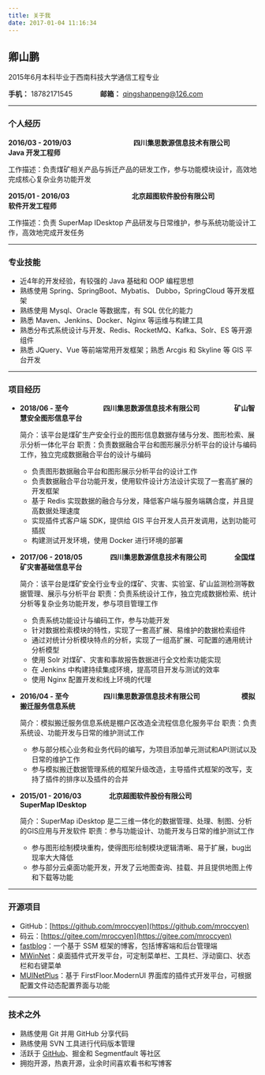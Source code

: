 ```yaml
---
title: 关于我
date: 2017-01-04 11:16:34
---
```


## 卿山鹏

2015年6月本科毕业于西南科技大学通信工程专业

**手机：** 18782171545　　　　**邮箱：** qingshanpeng@126.com

-----------------------

### 个人经历

**2016/03 - 2019/03**　　　　　　　　　**四川集思数源信息技术有限公司**　　　　　　**Java 开发工程师**

工作描述：负责煤矿相关产品与拆迁产品的研发工作，参与功能模块设计，高效地完成核心复杂业务功能开发

**2015/01 - 2016/03**　　　　　　　　　**北京超图软件股份有限公司**　　　　　　　　**软件开发工程师**

工作描述：负责 SuperMap IDesktop 产品研发与日常维护，参与系统功能设计工作，高效地完成开发任务

------------------------

### 专业技能

- 近4年的开发经验，有较强的 Java 基础和 OOP 编程思想
- 熟练使用 Spring、SpringBoot、Mybatis、 Dubbo，SpringCloud 等开发框架
- 熟练使用 Mysql、Oracle 等数据库，有 SQL 优化的能力
- 熟悉 Maven、Jenkins、Docker、Nginx 等运维与构建工具
- 熟悉分布式系统设计与开发、Redis、RocketMQ、Kafka、Solr、ES 等开源组件
- 熟悉 JQuery、Vue 等前端常用开发框架；熟悉 Arcgis 和 Skyline 等 GIS 平台开发

---------------------

### 项目经历

 - **2018/06 - 至今**　　　　　**四川集思数源信息技术有限公司**　　　　　**矿山智慧安全图形信息平台**

    简介：该平台是煤矿生产安全行业的图形信息数据存储与分发、图形检索、展示分析一体化平台
    职责：负责数据融合平台和图形展示分析平台的设计与编码工作，独立完成数据融合平台的设计与编码

    - 负责图形数据融合平台和图形展示分析平台的设计工作
    - 负责数据融合平台功能开发，使用软件设计方法设计实现了一套高扩展的开发框架
    - 基于 Redis 实现数据的融合与分发，降低客户端与服务端耦合度，并且提高数据处理速度
    - 实现插件式客户端 SDK，提供给 GIS 平台开发人员开发调用，达到功能可插拔
    - 构建测试开发环境，使用 Docker 进行环境的部署


 - **2017/06 - 2018/05**　　　　**四川集思数源信息技术有限公司**　　　　**全国煤矿灾害基础信息平台**

    简介：该平台是煤矿安全行业专业的煤矿、灾害、实验室、矿山监测检测等数据管理、展示与分析平台
    职责：负责系统设计工作，独立完成数据检索、统计分析等复杂业务功能开发，参与项目管理工作

    - 负责系统功能设计与编码工作，参与功能开发
    - 针对数据检索模块的特性，实现了一套高扩展、易维护的数据检索组件
    - 通过对统计分析模块特点的分析，实现了一组高扩展、可配置的通用统计分析模型
    - 使用 Solr 对煤矿、灾害和事故报告数据进行全文检索功能实现
    - 在 Jenkins 中构建持续集成环境，提高项目开发与测试的效率
    - 使用 Nginx 配置开发和线上环境的代理


 - **2016/04 - 至今**　　　　　**四川集思数源信息技术有限公司**　　　　　　**模拟搬迁服务信息系统**

    简介：模拟搬迁服务信息系统是棚户区改造全流程信息化服务平台
    职责：负责系统设、功能开发与日常的维护测试工作

    - 参与部分核心业务和业务代码的编写，为项目添加单元测试和API测试以及日常的维护工作
    - 参与模拟搬迁数据管理系统的框架升级改造，主导插件式框架的改写，支持了插件的排序以及插件的合并


 - **2015/01 - 2016/03**　　　　**北京超图软件股份有限公司**　　　　　　　**SuperMap IDesktop**

    简介：SuperMap iDesktop 是二三维一体化的数据管理、处理、制图、分析的GIS应用与开发软件
    职责：参与功能设计、功能开发与日常的维护测试工作
    - 参与图形绘制模块重构，使得图形绘制模块逻辑清晰、易于扩展，bug出现率大大降低
    - 参与部分云桌面功能开发，开发了云地图查询、挂载、并且提供地图上传和下载等功能

----------------------------------

### 开源项目
- GitHub：[https://github.com/mroccyen](https://github.com/mroccyen)
- 码云：[https://gitee.com/mroccyen](https://gitee.com/mroccyen)
- [fastblog](https://github.com/MrocCyen/fastblog)：一个基于 SSM 框架的博客，包括博客端和后台管理端
- [MWinNet](https://github.com/MrocCyen/MWinNet)：桌面插件式开发平台，可定制菜单栏、工具栏、浮动窗口、状态栏和右键菜单
- [MUINetPlus](https://github.com/MrocCyen/MUINetPlus)：基于 FirstFloor.ModernUI 界面库的插件式开发平台，可根据配置文件动态配置界面与功能

----------------------------------

### 技术之外
- 熟练使用 Git 并用 GitHub 分享代码
- 熟练使用 SVN 工具进行代码版本管理
- 活跃于 [GitHub](https://github.com/MrocCyen)、掘金和 Segmentfault 等社区
- 拥抱开源，热衷开源，业余时间喜欢看书和写博客





